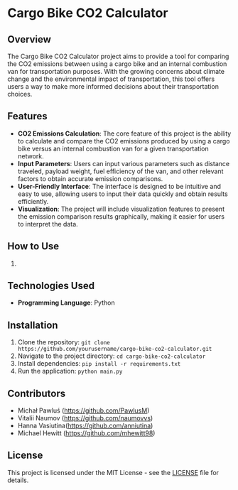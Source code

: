 # Cargo Bike CO2 Calculator

## Overview
The Cargo Bike CO2 Calculator project aims to provide a tool for comparing the CO2 emissions between using a cargo bike and an internal combustion van for transportation purposes. With the growing concerns about climate change and the environmental impact of transportation, this tool offers users a way to make more informed decisions about their transportation choices.

## Features
- **CO2 Emissions Calculation**: The core feature of this project is the ability to calculate and compare the CO2 emissions produced by using a cargo bike versus an internal combustion van for a given transportation network.
- **Input Parameters**: Users can input various parameters such as distance traveled, payload weight, fuel efficiency of the van, and other relevant factors to obtain accurate emission comparisons.
- **User-Friendly Interface**: The interface is designed to be intuitive and easy to use, allowing users to input their data quickly and obtain results efficiently.
- **Visualization**: The project will include visualization features to present the emission comparison results graphically, making it easier for users to interpret the data.

## How to Use
1. 

## Technologies Used
- **Programming Language**: Python

## Installation
1. Clone the repository: `git clone https://github.com/yourusername/cargo-bike-co2-calculator.git`
2. Navigate to the project directory: `cd cargo-bike-co2-calculator`
3. Install dependencies: `pip install -r requirements.txt`
4. Run the application: `python main.py`

## Contributors
- Michał Pawluś (https://github.com/PawlusM)
- Vitalii Naumov (https://github.com/naumovvs)
- Hanna Vasiutina(https://github.com/anniutina)
- Michael Hewitt (https://github.com/mhewitt98)

## License
This project is licensed under the MIT License - see the [LICENSE](LICENSE) file for details.
